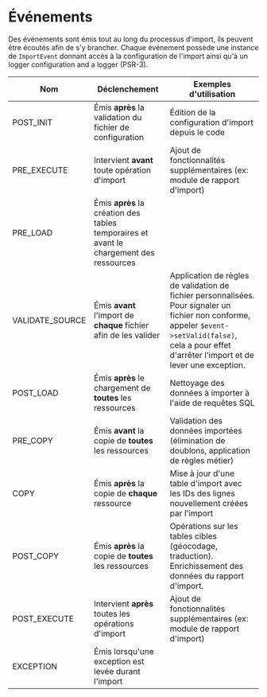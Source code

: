 # Événements

Des événements sont émis tout au long du processus d'import, ils peuvent être écoutés afin de s'y brancher.
Chaque événement possède une instance de `ImportEvent` donnant accès à la configuration de l'import ainsi qu'à un logger
configuration and a logger (PSR-3).

| Nom             | Déclenchement                                                                           | Exemples d'utilisation                                                                                                                                                                                   |
| --------------- | --------------------------------------------------------------------------------------- | -------------------------------------------------------------------------------------------------------------------------------------------------------------------------------------------------------- |
| POST_INIT       | Émis **après** la validation du fichier de configuration                                | Édition de la configuration d'import depuis le code                                                                                                                                                      |
| PRE_EXECUTE     | Intervient **avant** toute opération d'import                                           | Ajout de fonctionnalités supplémentaires (ex: module de rapport d'import)                                                                                                                                |
| PRE_LOAD        | Émis **après** la création des tables temporaires et avant le chargement des ressources |                                                                                                                                                                                                          |
| VALIDATE_SOURCE | Émis **avant** l'import de **chaque** fichier afin de les valider                       | Application de règles de validation de fichier personnalisées. Pour signaler un fichier non conforme, appeler `$event->setValid(false)`, cela a pour effet d'arrêter l'import et de lever une exception. |
| POST_LOAD       | Émis **après** le chargement de **toutes** les ressources                               | Nettoyage des données à importer à l'aide de requêtes SQL                                                                                                                                                |
| PRE_COPY        | Émis **avant** la copie de **toutes** les ressources                                    | Validation des données importées (élimination de doublons, application de règles métier)                                                                                                                 |
| COPY            | Émis **après** la copie de **chaque** ressource                                         | Mise à jour d'une table d'import avec les IDs des lignes nouvellement créées par l'import                                                                                                                |
| POST_COPY       | Émis **après** la copie de **toutes** les ressources                                    | Opérations sur les tables cibles (géocodage, traduction). Enrichissement des données du rapport d'import.                                                                                                |
| POST_EXECUTE    | Intervient **après** toutes les opérations d'import                                     | Ajout de fonctionnalités supplémentaires (ex: module de rapport d'import)                                                                                                                                |
| EXCEPTION       | Émis lorsqu'une exception est levée durant l'import                                     |                                                                                                                                                                                                          |